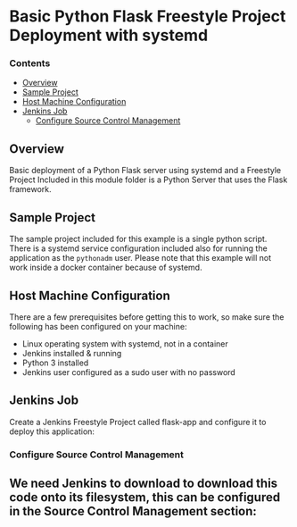 <!--PROPS
{
    "prereqs": [
        "jenkins/web-setup",
        "jenkins/jobs",
        "jenkins/freestyle-project",
        "linux/systemd",
        "linux/sudo"
    ]
}
-->
# Basic Python Flask Freestyle Project Deployment with systemd
<!--TOC_START-->
### Contents
- [Overview](#overview)
- [Sample Project](#sample-project)
- [Host Machine Configuration](#host-machine-configuration)
- [Jenkins Job](#jenkins-job)
	- [Configure Source Control Management](#configure-source-control-management)

<!--TOC_END-->
## Overview
Basic deployment of a Python Flask server using systemd and a Freestyle Project
Included in this module folder is a Python Server that uses the Flask framework.
## Sample Project
The sample project included for this example is a single python script.
There is a systemd service configuration included also for running the application as the `pythonadm` user.
Please note that this example will not work inside a docker container because of systemd.
## Host Machine Configuration
There are a few prerequisites before getting this to work, so make sure the following has been configured on your machine:
- Linux operating system with systemd, not in a container
- Jenkins installed & running
- Python 3 installed
- Jenkins user configured as a sudo user with no password
## Jenkins Job
Create a Jenkins Freestyle Project called flask-app and configure it to deploy this application:
### Configure Source Control Management
We need Jenkins to download to download this code onto its filesystem, this can be configured in the Source Control Management section:
-
